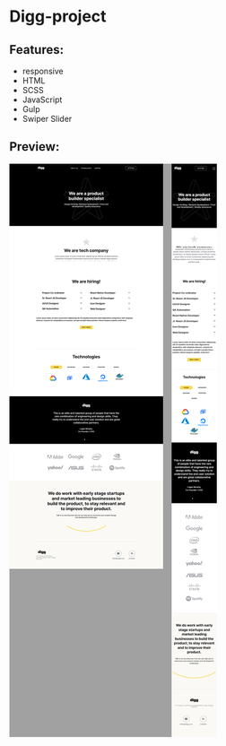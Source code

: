 # Digg-project

## Features:

+ responsive
+ HTML
+ SCSS
+ JavaScript
+ Gulp
+ Swiper Slider

## Preview:
![Preview](https://github.com/RostyslavWeb/Digg-project/blob/main/digg-index.jpg)
